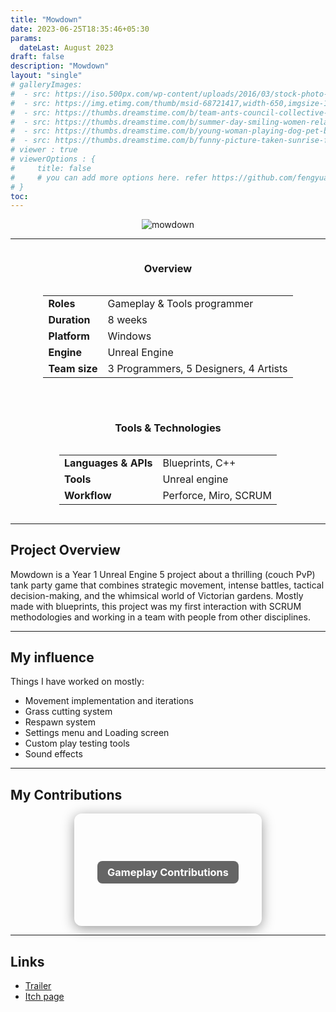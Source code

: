 ```yaml
---
title: "Mowdown"
date: 2023-06-25T18:35:46+05:30
params:
  dateLast: August 2023
draft: false
description: "Mowdown"
layout: "single"
# galleryImages:
#  - src: https://iso.500px.com/wp-content/uploads/2016/03/stock-photo-142984111-1500x1000.jpg
#  - src: https://img.etimg.com/thumb/msid-68721417,width-650,imgsize-1016106,,resizemode-4,quality-100/nature1_gettyimages.jpg
#  - src: https://thumbs.dreamstime.com/b/team-ants-council-collective-decision-work-17037482.jpg
#  - src: https://thumbs.dreamstime.com/b/summer-day-smiling-women-relax-wearing-red-dress-fashion-standing-wooden-bridge-over-sea-blue-sky-background-summer-107411998.jpg
#  - src: https://thumbs.dreamstime.com/b/young-woman-playing-dog-pet-beach-sunrise-sunset-girl-dog-having-fun-seasid-seaside-cute-neglected-stay-66480218.jpg
#  - src: https://thumbs.dreamstime.com/b/funny-picture-taken-sunrise-frozen-lake-perspective-rider-retro-bicycle-sunrise-personal-211066044.jpg 
# viewer : true
# viewerOptions : {
#     title: false
#     # you can add more options here. refer https://github.com/fengyuanchen/viewerjs?tab=readme-ov-file#options
# }
toc: 
---
```


<center>

![mowdown](/images/projects/mowdown/mowdown.png)

</center>

---
<div style="display: flex; flex-wrap: wrap; gap: 2rem; justify-content: center; align-items: flex-start;">

  <div style="flex: 1 1 300px; min-width: 280px; text-align: center;">
    <h3>Overview</h3>
    <div style="display: inline-block; text-align: left;">
      <table>
        <tr>
          <td><strong>Roles</strong></td>
          <td>
            Gameplay & Tools programmer<br>
          </td>
        </tr>
        <tr><td><strong>Duration</strong></td><td>8 weeks</td></tr>
        <tr><td><strong>Platform</strong></td><td>Windows</td></tr>
        <tr><td><strong>Engine</strong></td><td>Unreal Engine</td></tr>
        <tr><td><strong>Team size</strong></td><td>3 Programmers, 5 Designers, 4 Artists</td></tr>
      </table>
    </div>
  </div>

  <div style="flex: 1 1 300px; min-width: 280px; text-align: center;">
    <h3>Tools & Technologies</h3>
    <div style="display: inline-block; text-align: left;">
      <table>
        <tr><td><strong>Languages & APIs</strong></td><td>Blueprints, C++</td></tr>
        <tr><td><strong>Tools</strong></td><td>Unreal engine</td></tr>
        <tr><td><strong>Workflow</strong></td><td>Perforce, Miro, SCRUM</td></tr>
      </table>
    </div>
  </div>

</div>


---

## Project Overview

Mowdown is a Year 1 Unreal Engine 5 project about a thrilling (couch PvP) tank party game that combines strategic movement, intense battles, tactical decision-making, and the whimsical world of Victorian gardens. Mostly made with blueprints, this project was my first interaction with SCRUM methodologies and working in a team with people from other disciplines.

---

## My influence

Things I have worked on mostly:

- Movement implementation and iterations
- Grass cutting system
- Respawn system
- Settings menu and Loading screen
- Custom play testing tools
- Sound effects

---

## My Contributions

<div style="display: flex; flex-wrap: wrap; gap: 2rem; justify-content: center; align-items: center; margin-top: 1rem;">



  <a href="/mowdown-con/" style="text-decoration: none;">
    <div style="width: 300px; height: 180px; background-image: url('/images/projects/mowdown/contri.png'); background-size: cover; background-position: center; border-radius: 12px; box-shadow: 0 4px 20px rgba(0,0,0,0.4); display: flex; align-items: center; justify-content: center;">
      <center><h3 style="color: white; background: rgba(0, 0, 0, 0.6); padding: 0.5rem 1rem; border-radius: 8px;">Gameplay Contributions</h3></center>
    </div>
  </a>

</div>

---

## Links

- [Trailer](https://youtu.be/ShcfPYLNUL8)
- [Itch page](https://mesibby.itch.io/mowdown)


